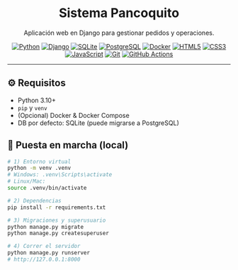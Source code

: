 <h1 align="center">Sistema Pancoquito</h1>
<p align="center">Aplicación web en Django para gestionar pedidos y operaciones.</p>

<p align="center">
  <!-- Tech badges -->
  <a href="https://www.python.org/"><img alt="Python" src="https://img.shields.io/badge/Python-3.10%2B-3776AB?logo=python&logoColor=white"></a>
  <a href="https://www.djangoproject.com/"><img alt="Django" src="https://img.shields.io/badge/Django-4.x-092E20?logo=django&logoColor=white"></a>
  <a href="https://www.sqlite.org/"><img alt="SQLite" src="https://img.shields.io/badge/SQLite-DB-003B57?logo=sqlite&logoColor=white"></a>
  <a href="https://www.postgresql.org/"><img alt="PostgreSQL" src="https://img.shields.io/badge/PostgreSQL-Optional-4169E1?logo=postgresql&logoColor=white"></a>
  <a href="https://www.docker.com/"><img alt="Docker" src="https://img.shields.io/badge/Docker-Dev-2496ED?logo=docker&logoColor=white"></a>
  <a href="https://developer.mozilla.org/docs/Web/HTML"><img alt="HTML5" src="https://img.shields.io/badge/HTML5-Templates-E34F26?logo=html5&logoColor=white"></a>
  <a href="https://developer.mozilla.org/docs/Web/CSS"><img alt="CSS3" src="https://img.shields.io/badge/CSS3-Styles-1572B6?logo=css3&logoColor=white"></a>
  <a href="https://developer.mozilla.org/docs/Web/JavaScript"><img alt="JavaScript" src="https://img.shields.io/badge/JavaScript-Client-323330?logo=javascript&logoColor=F7DF1E"></a>
  <a href="https://git-scm.com/"><img alt="Git" src="https://img.shields.io/badge/Git-Flow-F05032?logo=git&logoColor=white"></a>
  <a href="https://github.com/features/actions"><img alt="GitHub Actions" src="https://img.shields.io/badge/GitHub%20Actions-CI/CD-2088FF?logo=githubactions&logoColor=white"></a>
</p>

---

## ⚙️ Requisitos
- Python 3.10+
- `pip` y `venv`
- (Opcional) Docker & Docker Compose
- DB por defecto: SQLite (puede migrarse a PostgreSQL)

## 🚀 Puesta en marcha (local)
```bash
# 1) Entorno virtual
python -m venv .venv
# Windows: .venv\Scripts\activate
# Linux/Mac:
source .venv/bin/activate

# 2) Dependencias
pip install -r requirements.txt

# 3) Migraciones y superusuario
python manage.py migrate
python manage.py createsuperuser

# 4) Correr el servidor
python manage.py runserver
# http://127.0.0.1:8000
